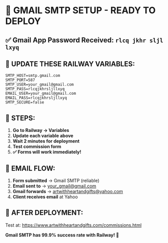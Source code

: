 # 🚀 GMAIL SMTP SETUP - READY TO DEPLOY

## ✅ Gmail App Password Received: `rlcq jkhr sljl lxyq`

## 📝 UPDATE THESE RAILWAY VARIABLES:

```
SMTP_HOST=smtp.gmail.com
SMTP_PORT=587
SMTP_USER=your_gmail@gmail.com
SMTP_PASS=rlcqjkhrsljllxyq
EMAIL_USER=your_gmail@gmail.com
EMAIL_PASS=rlcqjkhrsljllxyq
SMTP_SECURE=false
```

## 🎯 STEPS:

1. **Go to Railway → Variables**
2. **Update each variable above**
3. **Wait 2 minutes for deployment**
4. **Test commission form**
5. **✅ Forms will work immediately!**

## 📧 EMAIL FLOW:

1. **Form submitted** → Gmail SMTP (reliable)
2. **Email sent to** → your_gmail@gmail.com
3. **Gmail forwards** → artwithheartandgifts@yahoo.com
4. **Client receives email** at Yahoo

## 🧪 AFTER DEPLOYMENT:

Test at: https://www.artwithheartandgifts.com/commissions.html

**Gmail SMTP has 99.9% success rate with Railway! 🚀**

